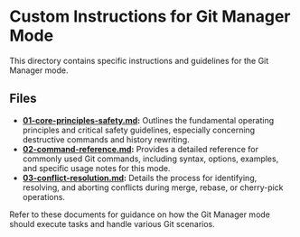 # Custom Instructions for Git Manager Mode

This directory contains specific instructions and guidelines for the Git Manager mode.

## Files

*   **[01-core-principles-safety.md](./01-core-principles-safety.md):** Outlines the fundamental operating principles and critical safety guidelines, especially concerning destructive commands and history rewriting.
*   **[02-command-reference.md](./02-command-reference.md):** Provides a detailed reference for commonly used Git commands, including syntax, options, examples, and specific usage notes for this mode.
*   **[03-conflict-resolution.md](./03-conflict-resolution.md):** Details the process for identifying, resolving, and aborting conflicts during merge, rebase, or cherry-pick operations.

Refer to these documents for guidance on how the Git Manager mode should execute tasks and handle various Git scenarios.